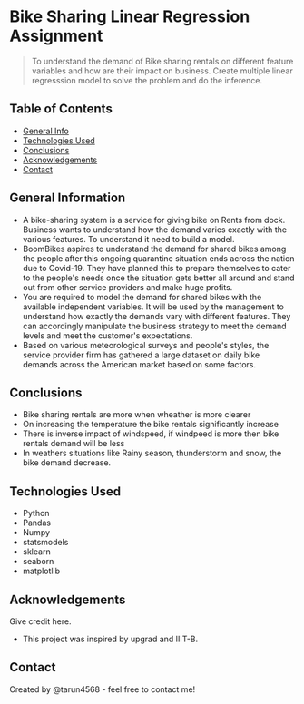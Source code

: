 # Bike Sharing Linear Regression Assignment
> To understand the demand of Bike sharing rentals on different feature variables and how are their impact on business. Create multiple linear regresssion model to solve the problem and do the inference.


## Table of Contents
* [General Info](#general-information)
* [Technologies Used](#technologies-used)
* [Conclusions](#conclusions)
* [Acknowledgements](#acknowledgements)
* [Contact](#contact)


## General Information
- A bike-sharing system is a service for giving bike on Rents from dock. Business wants to understand how the demand varies exactly with the various features. To understand it need to build a model.
- BoomBikes aspires to understand the demand for shared bikes among the people after this ongoing quarantine situation ends across the nation due to Covid-19. They have planned this to prepare themselves to cater to the people's needs once the situation gets better all around and stand out from other service providers and make huge profits.
- You are required to model the demand for shared bikes with the available independent variables. It will be used by the management to understand how exactly the demands vary with different features. They can accordingly manipulate the business strategy to meet the demand levels and meet the customer's expectations.
- Based on various meteorological surveys and people's styles, the service provider firm has gathered a large dataset on daily bike demands across the American market based on some factors.


## Conclusions
- Bike sharing rentals are more when wheather is more clearer
- On increasing the temperature the bike rentals significantly increase
- There is inverse impact of windspeed, if windpeed is more then bike rentals demand will be less
- In weathers situations like Rainy season, thunderstorm and snow, the bike demand decrease.


## Technologies Used
- Python
- Pandas
- Numpy
- statsmodels
- sklearn
- seaborn
- matplotlib

## Acknowledgements
Give credit here.
- This project was inspired by upgrad and IIIT-B.


## Contact
Created by @tarun4568 - feel free to contact me!

